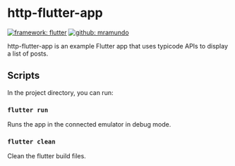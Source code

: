 # http-flutter-app

[![framework: flutter](https://img.shields.io/badge/%E2%80%8B-Flutter-blue?&logo=flutter)](https://flutter.dev/)
[![github: mramundo](https://img.shields.io/github/followers/mramundo?label=Follow&style=social)](https://github.com/mramundo)

http-flutter-app is an example Flutter app that uses typicode APIs to display a list of posts.

## Scripts

In the project directory, you can run:

### `flutter run`

Runs the app in the connected emulator in debug mode.

### `flutter clean`

Clean the flutter build files.
